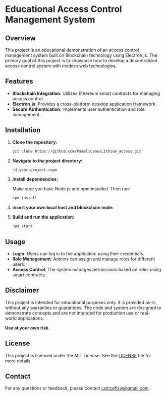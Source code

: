 # Educational Access Control Management System

## Overview

This project is an educational demonstration of an access control management system built on Blockchain technology using Electron.js. The primary goal of this project is to showcase how to develop a decentralized access control system with modern web technologies.

## Features

- **Blockchain Integration**: Utilizes Ethereum smart contracts for managing access control.
- **Electron.js**: Provides a cross-platform desktop application framework.
- **Secure Authentication**: Implements user authentication and role management.

## Installation

1. **Clone the repository:**

    ```bash
    git clone https://github.com/Pamelicano/Lithium_access.git
    ```

2. **Navigate to the project directory:**

    ```bash
    cd your-project-repo
    ```

3. **Install dependencies:**

    Make sure you have Node.js and npm installed. Then run:

    ```bash
    npm install
    ```
  

4. **insert your own local host and blockchain node:**
5. **Build and run the application:**

    ```bash
    npm start
    ```

## Usage

- **Login**: Users can log in to the application using their credentials.
- **Role Management**: Admins can assign and manage roles for different users.
- **Access Control**: The system manages permissions based on roles using smart contracts.

## Disclaimer

This project is intended for educational purposes only. It is provided as-is, without any warranties or guarantees. The code and system are designed to demonstrate concepts and are not intended for production use or real-world applications. 

**Use at your own risk.**

## License

This project is licensed under the MIT License. See the [LICENSE](LICENSE) file for more details.

## Contact

For any questions or feedback, please contact [justicefixw@gmail.com](mailto:justicefixw@gmail.com).

